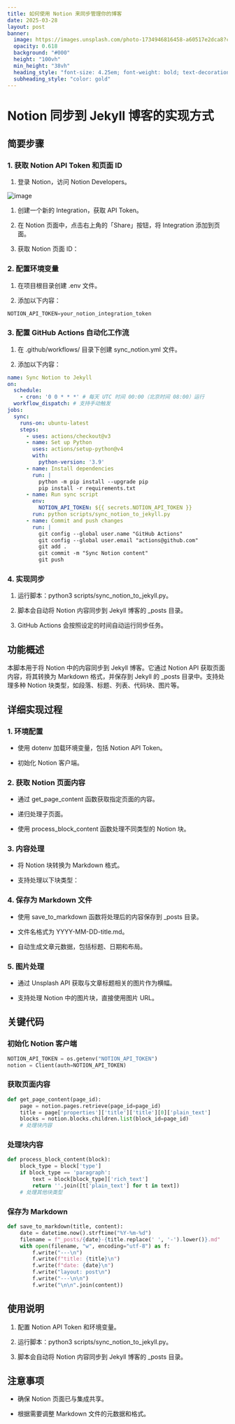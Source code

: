 ```yaml
---
title: 如何使用 Notion 来同步管理你的博客
date: 2025-03-28
layout: post
banner:
  image: https://images.unsplash.com/photo-1734946816458-a60517e2dca8?crop=entropy&cs=tinysrgb&fit=max&fm=jpg&ixid=M3w2OTIwMzJ8MHwxfHJhbmRvbXx8fHx8fHx8fDE3NDMxNTcyODZ8&ixlib=rb-4.0.3&q=80&w=1080
  opacity: 0.618
  background: "#000"
  height: "100vh"
  min_height: "38vh"
  heading_style: "font-size: 4.25em; font-weight: bold; text-decoration: underline"
  subheading_style: "color: gold"
---
```


# Notion 同步到 Jekyll 博客的实现方式

## 简要步骤

### 1. 获取 Notion API Token 和页面 ID

1. 登录 Notion，访问 Notion Developers。

![image](https://prod-files-secure.s3.us-west-2.amazonaws.com/a7a0cc5a-89b9-4cda-8686-1fba0ca52f40/d19c1afe-dea5-4312-9333-786b0ba83054/image.png?X-Amz-Algorithm=AWS4-HMAC-SHA256&X-Amz-Content-Sha256=UNSIGNED-PAYLOAD&X-Amz-Credential=ASIAZI2LB466RTY4GTRN%2F20250328%2Fus-west-2%2Fs3%2Faws4_request&X-Amz-Date=20250328T102126Z&X-Amz-Expires=3600&X-Amz-Security-Token=IQoJb3JpZ2luX2VjEPL%2F%2F%2F%2F%2F%2F%2F%2F%2F%2FwEaCXVzLXdlc3QtMiJIMEYCIQDIvpneRs4gbVyOmo1OS%2FSJFQm2uNyCgAcF09qYq5jqswIhAOj3hljTvg2qBcKkg8fdFDWM7I6FGbEht6hBGkGwNeoiKv8DCFsQABoMNjM3NDIzMTgzODA1Igx5DMpTaR0rmWrxsLsq3APnc3yXasDf4cyPj1Cpg2n1%2BPsoL5xWM2qt7cabDb%2BiQn3dgc68urEsnmY%2BguiThh4diipkPgS964tSGWR6HGTWkPuvLx8UVp0jixOa5LUdQTtB%2B9KvurfCAVnX6I8MX74e3aamTS3EbxAClWUgrStNp9GD85i5osQcJvshO%2BziUC6G9AwTZRJDpc%2BlOwCFkmycgrY%2BEqjx0P7AMMw6RzDOGd1X7nswxMCsZRFWXgEy6BWzCTOsi83lJfieCdbGdEZ%2BnQHrQo9MSAYVDRDZ%2BXWkgvJZA8LvireQ4yptRBHK6hMlJ8JjRf64KQfPARYNOTtyb2HLl2JQq05Uohl8VyVrU0JhVjdoYY3jmXkmAP5LbAK7LTgd8YGkvf05e65lNeJHT9JMOYIYgMEPagLYnRF9vC3aByX0rwHl4volUzHDEqk%2Bgu1AbjsGUFzuQsuAL67d8sj5LSQwNgYYMGqHKbGAjv8KZy4ibBrabVZkS71OdgGkKmS1tBZXWm0987Ted45%2Fk5dJsHe%2Bjdr%2F%2BXAuJOPYtkhHrDZ%2FQdLMuzsFPcnuVBREOeLnEjrz2z7AbT6JYatmlKWtqePULQzjYwcxzaHNknc5e1veoK%2BKhYW%2FrmT4ytMDyNIr48Uh3InCRjDS25m%2FBjqkAWcLkQjDoC7NXMOGwNSv3Q5n3ea7dl24oOiPhWxatQcwcAi2Z%2Ba0bgPg1eLiSgQzxZ8Af9y45YbBJoDc%2F1ki2NTRtJ3fCyHOuVjgLIEVaNBiyBvlafMQgtnJ%2BQjYXHPzqlB7hy04E%2B8Jj545WCmcHgO9pIzQ7UPcTVft%2BvWgLlHrc6hPWBWvsAWrLdis0Tnw%2Fc9TyhgPIvSAlyYeUsqFMBGjmp8y&X-Amz-Signature=b8ca9d25cb50e42176def6217ad9c1b5970f898bb68ecd129c4e99dc333f8c5e&X-Amz-SignedHeaders=host&x-id=GetObject)

1. 创建一个新的 Integration，获取 API Token。

1. 在 Notion 页面中，点击右上角的「Share」按钮，将 Integration 添加到页面。

1. 获取 Notion 页面 ID：


### 2. 配置环境变量

1. 在项目根目录创建 .env 文件。

1. 添加以下内容：

```javascript
NOTION_API_TOKEN=your_notion_integration_token
```

### 3. 配置 GitHub Actions 自动化工作流

1. 在 .github/workflows/ 目录下创建 sync_notion.yml 文件。

1. 添加以下内容：

```yaml
name: Sync Notion to Jekyll
on:
  schedule:
    - cron: '0 0 * * *' # 每天 UTC 时间 00:00（北京时间 08:00）运行
  workflow_dispatch: # 支持手动触发
jobs:
  sync:
    runs-on: ubuntu-latest
    steps:
      - uses: actions/checkout@v3
      - name: Set up Python
        uses: actions/setup-python@v4
        with:
          python-version: '3.9'
      - name: Install dependencies
        run: |
          python -m pip install --upgrade pip
          pip install -r requirements.txt
      - name: Run sync script
        env:
          NOTION_API_TOKEN: ${{ secrets.NOTION_API_TOKEN }}
        run: python scripts/sync_notion_to_jekyll.py
      - name: Commit and push changes
        run: |
          git config --global user.name "GitHub Actions"
          git config --global user.email "actions@github.com"
          git add .
          git commit -m "Sync Notion content"
          git push
```

### 4. 实现同步

1. 运行脚本：python3 scripts/sync_notion_to_jekyll.py。

1. 脚本会自动将 Notion 内容同步到 Jekyll 博客的 _posts 目录。

1. GitHub Actions 会按照设定的时间自动运行同步任务。

## 功能概述

本脚本用于将 Notion 中的内容同步到 Jekyll 博客。它通过 Notion API 获取页面内容，将其转换为 Markdown 格式，并保存到 Jekyll 的 _posts 目录中。支持处理多种 Notion 块类型，如段落、标题、列表、代码块、图片等。

## 详细实现过程

### 1. 环境配置

- 使用 dotenv 加载环境变量，包括 Notion API Token。

- 初始化 Notion 客户端。

### 2. 获取 Notion 页面内容

- 通过 get_page_content 函数获取指定页面的内容。

- 递归处理子页面。

- 使用 process_block_content 函数处理不同类型的 Notion 块。

### 3. 内容处理

- 将 Notion 块转换为 Markdown 格式。

- 支持处理以下块类型：


### 4. 保存为 Markdown 文件

- 使用 save_to_markdown 函数将处理后的内容保存到 _posts 目录。

- 文件名格式为 YYYY-MM-DD-title.md。

- 自动生成文章元数据，包括标题、日期和布局。

### 5. 图片处理

- 通过 Unsplash API 获取与文章标题相关的图片作为横幅。

- 支持处理 Notion 中的图片块，直接使用图片 URL。

## 关键代码

### 初始化 Notion 客户端

```python
NOTION_API_TOKEN = os.getenv("NOTION_API_TOKEN")
notion = Client(auth=NOTION_API_TOKEN)
```

### 获取页面内容

```python
def get_page_content(page_id):
    page = notion.pages.retrieve(page_id=page_id)
    title = page['properties']['title']['title'][0]['plain_text']
    blocks = notion.blocks.children.list(block_id=page_id)
    # 处理块内容
```

### 处理块内容

```python
def process_block_content(block):
    block_type = block['type']
    if block_type == 'paragraph':
        text = block[block_type]['rich_text']
        return ''.join([t['plain_text'] for t in text])
    # 处理其他块类型
```

### 保存为 Markdown

```python
def save_to_markdown(title, content):
    date = datetime.now().strftime("%Y-%m-%d")
    filename = f"_posts/{date}-{title.replace(' ', '-').lower()}.md"
    with open(filename, "w", encoding="utf-8") as f:
        f.write("---\n")
        f.write(f"title: {title}\n")
        f.write(f"date: {date}\n")
        f.write("layout: post\n")
        f.write("---\n\n")
        f.write("\n\n".join(content))
```

## 使用说明

1. 配置 Notion API Token 和环境变量。

1. 运行脚本：python3 scripts/sync_notion_to_jekyll.py。

1. 脚本会自动将 Notion 内容同步到 Jekyll 博客的 _posts 目录。

## 注意事项

- 确保 Notion 页面已与集成共享。

- 根据需要调整 Markdown 文件的元数据和格式。